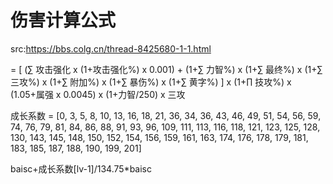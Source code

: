 # 伤害计算公式

src:https://bbs.colg.cn/thread-8425680-1-1.html

= [ (∑ 攻击强化 x (1+攻击强化%) x 0.001) + (1+∑ 力智%) x (1+∑ 最终%) x (1+∑ 三攻%) x (1+∑ 附加%) x (1+∑ 暴伤%) x (1+∑ 黄字%) ] x (1+∏ 技攻%) x (1.05+属强 x 0.0045) x (1+力智/250) x 三攻

成长系数 = [0, 3, 5, 8, 10, 13, 16, 18, 21, 36, 34, 36, 43, 46, 49, 51, 54, 56, 59, 74, 76, 79, 81, 84, 86, 88, 91, 93, 96, 109, 111, 113, 116, 118, 121, 123, 125, 128, 130, 143, 145, 148, 150, 152, 154, 156, 159, 161, 163, 174, 176, 178, 179, 181, 183, 185, 187, 188, 190, 199, 201]

baisc+成长系数[lv-1]/134.75\*baisc
